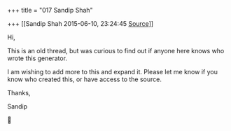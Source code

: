+++
title = "017 Sandip Shah"

+++
[[Sandip Shah	2015-06-10, 23:24:45 [Source](https://groups.google.com/g/samskrita/c/wapmOQK4j0g)]]



Hi,

  

This is an old thread, but was curious to find out if anyone here knows who wrote this generator.

  

I am wishing to add more to this and expand it. Please let me know if you know who created this, or have access to the source.

  

Thanks,

  

Sandip



